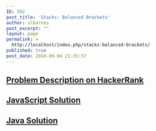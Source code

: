 ```yaml
---
ID: 592
post_title: 'Stacks: Balanced Brackets'
author: slbarnes
post_excerpt: ""
layout: page
permalink: >
  http://localhost/index.php/stacks-balanced-brackets/
published: true
post_date: 2018-09-04 21:35:57
---
```

## <a href="https://www.hackerrank.com/challenges/jim-and-the-orders" target="_blank" rel="noopener">Problem Description on HackerRank</a>

## [JavaScript Solution][1]

## [Java Solution][2]

 [1]: /index.php/jim-and-the-orders/jim-and-the-orders-javascript
 [2]: /index.php/jim-and-the-orders/jim-and-the-orders-java